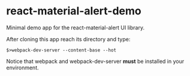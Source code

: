 # react-material-alert-demo
Minimal demo app for the react-material-alert UI library.

After cloning this app reach its directory and type:

`$>webpack-dev-server --content-base --hot`

Notice that webpack and webpack-dev-server **must** be installed in your environment.
